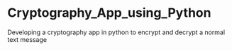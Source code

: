 # Cryptography_App_using_Python
Developing a cryptography app in python to encrypt and decrypt a normal text message
